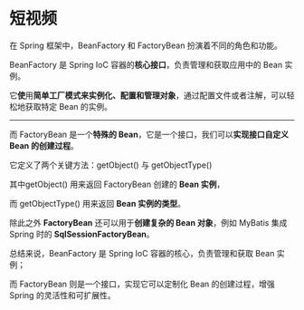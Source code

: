 # 短视频

在 Spring 框架中，BeanFactory 和 FactoryBean 扮演着不同的角色和功能。



BeanFactory 是 Spring IoC 容器的**核心接口**，负责管理和获取应用中的 Bean 实例。



它**使**用**简单工厂模式来实例化、配置和管理对象**，通过配置文件或者注解，可以轻松地获取特定 Bean 的实例。

****

而 FactoryBean 是一个**特殊的 Bean**，它是一个接口，我们可以**实现接口自定义 Bean 的创建过程**。



它定义了两个关键方法：getObject() 与 getObjectType()



其中getObject() 用来返回 FactoryBean 创建的 **Bean 实例**，

而 getObjectType() 用来返回 **Bean 实例的类型**。



除此之外 **FactoryBean** 还可以用于**创建复杂的 Bean 对象**，例如 MyBatis 集成 Spring 时的 **SqlSessionFactoryBean**。



总结来说，BeanFactory 是 Spring IoC 容器的核心，负责管理和获取 Bean 实例；



而 FactoryBean 则是一个接口，实现它可以定制化 Bean 的创建过程，增强 Spring 的灵活性和可扩展性。


